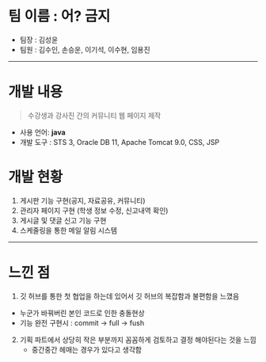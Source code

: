 # 팀 이름 : 어? 금지
- 팀장 : 김성윤
- 팀원 : 김수인, 손승운, 이기석, 이수현, 임용진

---

# 개발 내용
> 수강생과 강사진 간의 커뮤니티 웹 페이지 제작
- 사용 언어: **java**
- 개발 도구 :  STS 3, Oracle DB 11, Apache Tomcat 9.0, CSS, JSP

# 개발 현황
1. 게시판 기능 구현(공지, 자료공유, 커뮤니티)
2. 관리자 페이지 구현 (학생 정보 수정, 신고내역 확인)
3. 게시글 및 댓글 신고 기능 구현
4. 스케줄링을 통한 메일 알림 시스템

---

# 느낀 점
1. 깃 허브를 통한 첫 협업을 하는데 있어서 깃 허브의 복잡함과 불편함을 느꼈음
  - 누군가 바꿔버린 본인 코드로 인한 충돌현상
  - 기능 완전 구현시 : commit → full → fush  

2. 기획 파트에서 상당히 작은 부분까지 꼼꼼하게 검토하고 결정 해야된다는 것을 느낌
   - 중간중간 헤매는 경우가 있다고 생각함
